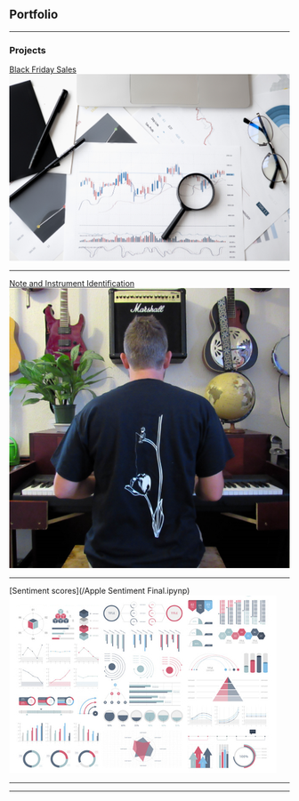 ## Portfolio

---

### Projects

[Black Friday Sales](/black_friday)
<img src="images/stock-stock-image.jpg?raw=true"/>

---
[Note and Instrument Identification](/music)
<img src="images/ad-square.jpg?raw=true"/>

---
[Sentiment scores](/Apple Sentiment Final.ipynp)
<img src="images/dummy_thumbnail.jpg?raw=true"/>

---



---
<!-- Remove above link if you don't want to attibute -->
